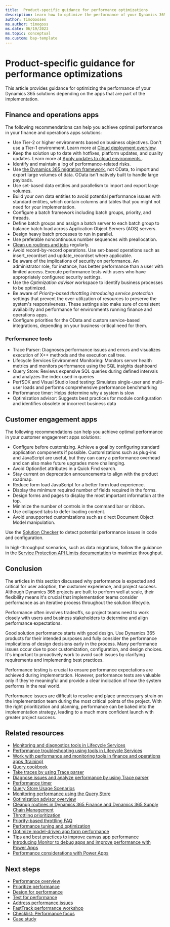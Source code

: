```yaml
---
title:  Product-specific guidance for performance optimizations
description: Learn how to optimize the performance of your Dynamics 365 solutions depending on the apps that are part of the implementation. 
author: TimoGossen
ms.author: timogoss
ms.date: 06/19/2023
ms.topic: conceptual
ms.custom: bap-template
---
```


# Product-specific guidance for performance optimizations

This article provides guidance for optimizing the performance of your Dynamics 365 solutions depending on the apps that are part of the implementation.

## Finance and operations apps

The following recommendations can help you achieve optimal performance in your finance and operations apps solutions:

- Use Tier-2 or higher environments based on business objectives. Don't use a Tier-1 environment. Learn more at [Cloud deployment overview](/dynamics365/fin-ops-core/dev-itpro/deployment/cloud-deployment-overview).  
- Keep the solution up to date with hotfixes, platform updates, and quality updates. Learn more at [Apply updates to cloud environments
](/dynamics365/fin-ops-core/dev-itpro/deployment/apply-deployable-package-system).  
- Identify and maintain a log of performance-related risks.
- Use [the Dynamics 365 migration framework](/dynamics365/get-started/migration/migration-overview), not OData, to import and export large volumes of data. OData isn't natively built to handle large payloads.
- Use set-based data entities and parallelism to import and export large volumes.
- Build your own data entities to avoid potential performance issues with standard entities, which contain columns and tables that you might not need for your implementation.
- Configure a batch framework including batch groups, priority, and threads.
- Define batch groups and assign a batch server to each batch group to balance batch load across Application Object Servers (AOS) servers.  
- Design heavy batch processes to run in parallel.
- Use preferable noncontinuous number sequences with preallocation.
- [Clean up routines and jobs](/dynamics365/fin-ops-core/dev-itpro/sysadmin/cleanuproutines) regularly.
- Avoid record-by-record operations. Use set-based operations such as insert\_recordset and update\_recordset where applicable.
- Be aware of the implications of security on performance. An administrator role, for instance, has better performance than a user with limited access. Execute performance tests with users who have appropriately configured security settings.
- Use the *Optimization advisor* workspace to identify business processes to be optimized.
- Be aware of *Priority-based throttling introducing service protection* settings that prevent the over-utilization of resources to preserve the system's responsiveness. These settings also make sure of consistent availability and performance for environments running finance and operations apps.
- Configure priorities for the OData and custom service-based integrations, depending on your business-critical need for them.

### Performance tools

- Trace Parser: Diagnoses performance issues and errors and visualizes execution of X++ methods and the execution call tree.
- Lifecycle Services Environment Monitoring: Monitors server health metrics and monitors performance using the SQL insights dashboard
- Query Store: Reviews expensive SQL queries during defined intervals and analyzes the index used in queries
- PerfSDK and Visual Studio load testing: Simulates single-user and multi-user loads and performs comprehensive performance benchmarking
- Performance timer: Helps determine why a system is slow
- Optimization advisor: Suggests best practices for module configuration and identifies obsolete or incorrect business data

## Customer engagement apps

The following recommendations can help you achieve optimal performance in your customer engagement apps solutions:

- Configure before customizing. Achieve a goal by configuring standard application components if possible. Customizations such as plug-ins and JavaScript are useful, but they can carry a performance overhead and can also make future upgrades more challenging.
- Avoid OptionSet attributes in a Quick Find search.
- Stay current on deprecation announcements to align with the product roadmap.
- Reduce form load JavaScript for a better form load experience.
- Display the minimum required number of fields required in the forms.
- Design forms and pages to display the most important information at the top.
- Minimize the number of controls in the command bar or ribbon.
- Use collapsed tabs to defer loading content.
- Avoid unsupported customizations such as direct Document Object Model manipulation.

Use the [Solution Checker](/powerapps/maker/data-platform/use-powerapps-checker) to detect potential performance issues in code and configuration.

In high-throughput scenarios, such as data migrations, follow the guidance in the [Service Protection API Limits documentation](/powerapps/developer/data-platform/api-limits#how-to-maximize-throughput) to maximize throughput.

## Conclusion

The articles in this section discussed why performance is expected and critical for user adoption, the customer experience, and project success. Although Dynamics 365 projects are built to perform well at scale, their flexibility means it's crucial that implementation teams consider performance as an iterative process throughout the solution lifecycle.

Performance often involves tradeoffs, so project teams need to work closely with users and business stakeholders to determine and align performance expectations.

Good solution performance starts with good design. Use Dynamics 365 products for their intended purposes and fully consider the performance implications of design decisions early in the process. Many performance issues occur due to poor customization, configuration, and design choices. It's important to proactively work to avoid such issues by clarifying requirements and implementing best practices.

Performance testing is crucial to ensure performance expectations are achieved during implementation. However, performance tests are valuable only if they're meaningful and provide a clear indication of how the system performs in the real world.

Performance issues are difficult to resolve and place unnecessary strain on the implementation team during the most critical points of the project. With the right prioritization and planning, performance can be baked into the implementation strategy, leading to a much more confident launch with greater project success.

## Related resources

- [Monitoring and diagnostics tools in Lifecycle Services](/dynamics365/fin-ops-core/dev-itpro/lifecycle-services/monitoring-diagnostics)
- [Performance troubleshooting using tools in Lifecycle Services](/dynamics365/fin-ops-core/dev-itpro/lifecycle-services/performancetroubleshooting)
- [Work with performance and monitoring tools in finance and operations apps (training)](/learn/modules/performance-monitoring-finance-operations/)
- [Query cookbook](/dynamics365/fin-ops-core/dev-itpro/lifecycle-services/querycookbook)
- [Take traces by using Trace parser](/dynamics365/fin-ops-core/dev-itpro/perf-test/trace-trace-tutorial)
- [Diagnose issues and analyze performance by using Trace parser](/dynamics365/fin-ops-core/dev-itpro/perf-test/trace-parser)
- [Performance timer](/dynamics365/fin-ops-core/dev-itpro/perf-test/performance-timer)
- [Query Store Usage Scenarios](/sql/relational-databases/performance/query-store-usage-scenarios)
- [Monitoring performance using the Query Store](/sql/relational-databases/performance/monitoring-performance-by-using-the-query-store)
- [Optimization advisor overview](/dynamics365/fin-ops-core/dev-itpro/sysadmin/optimization-advisor-overview)
- [Cleanup routines in Dynamics 365 Finance and Dynamics 365 Supply Chain Management](/dynamics365/fin-ops-core/dev-itpro/sysadmin/cleanuproutines)
- [Throttling prioritization](/dynamics365/fin-ops-core/dev-itpro/data-entities/priority-based-throttling)
- [Priority-based throttling FAQ](/dynamics365/fin-ops-core/dev-itpro/data-entities/throttling-faq)
- [Performance tuning and optimization](/power-platform/admin/performance-tuning-and-optimization)
- [Optimize model-driven app form performance](/powerapps/maker/model-driven-apps/optimize-form-performance)
- [Tips and best practices to improve canvas app performance](/powerapps/maker/canvas-apps/performance-tips)
- [Introducing Monitor to debug apps and improve performance with Power Apps](https://powerapps.microsoft.com/blog/introducing-monitor-to-debug-apps-and-improve-performance/)
- [Performance considerations with Power Apps](https://powerapps.microsoft.com/blog/performance-considerations-with-powerapps/)

## Next steps

- [Performance overview](performing-solution.md)
- [Prioritize performance](performing-solution-prioritize-performance.md)
- [Design for performance](performing-solution-design-for-performance.md)
- [Test for performance](performing-solution-performance-testing-approach.md)
- [Address performance issues](performing-solution-address-performance-issues.md)
- [FastTrack performance workshop](performing-solution-workshop-strategy.md)
- [Checklist: Performance focus](performing-solution-product-checklist.md)
- [Case study](performing-solution-product-case-study.md)
